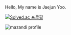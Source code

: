 Hello, My name is Jaejun Yoo.

[![Solved.ac
프로필](http://mazassumnida.wtf/api/generate_badge?boj=zoflqldks123)](https://solved.ac/zoflqldks123)

![mazandi profile](http://mazandi.herokuapp.com/api?handle=zoflqldks123&theme=warm)
